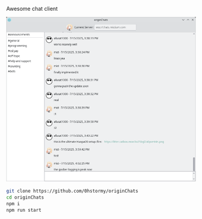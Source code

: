 Awesome chat client

![demo image](demo.png)

```bash
git clone https://github.com/0hstormy/originChats
cd originChats
npm i
npm run start
```